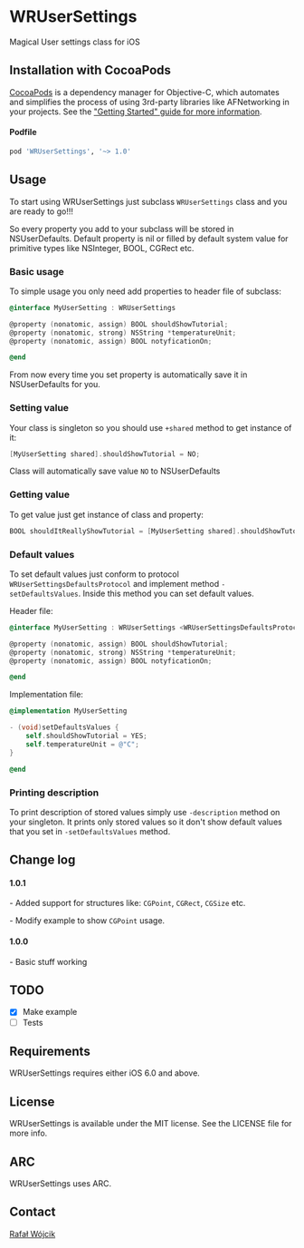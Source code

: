 # WRUserSettings
Magical User settings class for iOS

## Installation with CocoaPods

[CocoaPods](http://cocoapods.org) is a dependency manager for Objective-C, which automates and simplifies the process of using 3rd-party libraries like AFNetworking in your projects. See the ["Getting Started" guide for more information](https://github.com/AFNetworking/AFNetworking/wiki/Getting-Started-with-AFNetworking).

#### Podfile

```ruby
pod 'WRUserSettings', '~> 1.0'
```

## Usage

To start using WRUserSettings just subclass ```WRUserSettings``` class and you are ready to go!!!

So every property you add to your subclass will be stored in NSUserDefaults. Default property is nil or filled by default system value for primitive types like NSInteger, BOOL, CGRect etc.

### Basic usage

To simple usage you only need add properties to header file of subclass:

```objective-c
@interface MyUserSetting : WRUserSettings

@property (nonatomic, assign) BOOL shouldShowTutorial;
@property (nonatomic, strong) NSString *temperatureUnit;
@property (nonatomic, assign) BOOL notyficationOn;

@end
```

From now every time you set property is automatically save it in NSUserDefaults for you.

### Setting value

Your class is singleton so you should use ```+shared``` method to get instance of it:

```objective-c
[MyUserSetting shared].shouldShowTutorial = NO;
```

Class will automatically save value ```NO``` to NSUserDefaults

### Getting value

To get value just get instance of class and property:

```objective-c
BOOL shouldItReallyShowTutorial = [MyUserSetting shared].shouldShowTutorial;
```

### Default values

To set default values just conform to protocol ```WRUserSettingsDefaultsProtocol``` and implement method ```-setDefaultsValues```. Inside this method you can set default values.

Header file:

```objective-c
@interface MyUserSetting : WRUserSettings <WRUserSettingsDefaultsProtocol>

@property (nonatomic, assign) BOOL shouldShowTutorial;
@property (nonatomic, strong) NSString *temperatureUnit;
@property (nonatomic, assign) BOOL notyficationOn;

@end
```

Implementation file:

```objective-c
@implementation MyUserSetting

- (void)setDefaultsValues {
    self.shouldShowTutorial = YES;
    self.temperatureUnit = @"C";
}

@end
```

### Printing description

To print description of stored values simply use ```-description``` method on your singleton. It prints only stored values so it don't show default values that you set in ```-setDefaultsValues``` method.

## Change log

#### 1.0.1

\- Added support for structures like: ```CGPoint```, ```CGRect```, ```CGSize``` etc.

\- Modify example to show ```CGPoint``` usage.

#### 1.0.0

\- Basic stuff working

## TODO

* [x] Make example
* [ ] Tests

## Requirements

WRUserSettings requires either iOS 6.0 and above. 

## License

WRUserSettings is available under the MIT license. See the LICENSE file for more info.

## ARC

WRUserSettings uses ARC.

## Contact

[Rafał Wójcik](http://github.com/rafalwojcik) 
